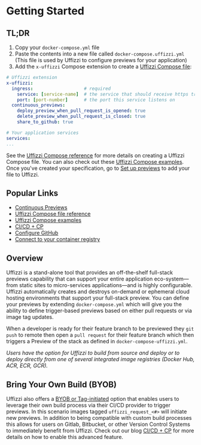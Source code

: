 # Getting Started

## TL;DR  
1. Copy your `docker-compose.yml` file
2. Paste the contents into a new file called `docker-compose.uffizzi.yml`  
(This file is used by Uffizzi to configure previews for your application)   
3. Add the `x-uffizzi` Compose extension to create a [Uffizzi Compose file](references/compose-spec.md):   
``` yaml title="docker-compose.uffizzi.yml"
# Uffizzi extension
x-uffizzi:
  ingress:                   # required
    service: [service-name]  # the service that should receive https traffic
    port: [port-number]      # the port this service listens on
  continuous_previews:
    deploy_preview_when_pull_request_is_opened: true
    delete_preview_when_pull_request_is_closed: true
    share_to_github: true

# Your application services
services:  
...
```

See the [Uffizzi Compose reference](references/compose-spec.md) for more details on creating a Uffizzi Compose file. You can also check out these [Uffizzi Compose examples](references/example-compose.md). Once you've created your specification, go to [Set up previews](set-up-previews.md) to add your file to Uffizzi.  

## Popular Links

* [Continuous Previews](continuous-previews.md)
* [Uffizzi Compose file reference](references/compose-spec.md)
* [Uffizzi Compose examples](references/example-compose.md)
* [CI/CD + CP](engineeringblog/ci-cd-registry.md)
* [Configure GitHub](guides/git-integrations.md)
* [Connect to your container registry](guides/container-registry-integrations.md)

## Overview

Uffizzi is a stand-alone tool that provides an off-the-shelf full-stack previews capability that can support your entire application eco-system—from static sites to micro-services applications—and is highly configurable.  Uffizzi automatically creates and destroys on-demand or ephemeral cloud hosting environments that support your full-stack preview.  You can define your previews by extending `docker-compose.yml` which will give you the ability to define trigger-based previews based on either pull requests or via image tag updates.

When a developer is ready for their feature branch to be previewed they `git push` to remote then open a `pull request` for their feature branch which then triggers a Preview of the stack as defined in `docker-compose-uffizzi.yml`.  

*Users have the option for Uffizzi to build from source and deploy or to deploy directly from one of several integrated image registries (Docker Hub, ACR, ECR, GCR).*  

## Bring Your Own Build (BYOB) 
Uffizzi also offers a [BYOB or Tag-initiated](set-up-previews/#bring-your-own-build-tag-based-trigger) option that enables users to leverage their own build process via their CI/CD provider to trigger previews.  In this scenario images tagged `uffizzi_request_<#>` will initiate new previews.  In addition to being compatible with custom build processes this allows for users on Gitlab, Bitbucket, or other Version Control Systems to immediately benefit from Uffizzi.  Check out our blog [CI/CD + CP](engineeringblog/ci-cd-registry.md) for more details on how to enable this advanced feature.


